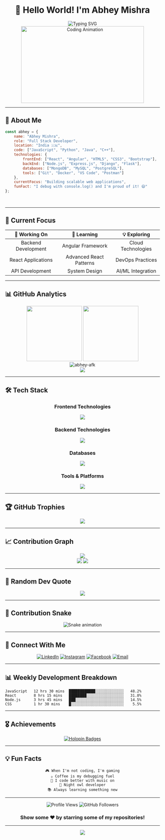 # <div align="center">👋 Hello World! I'm **Abhey Mishra**</div>

<div align="center">
  <img src="https://readme-typing-svg.herokuapp.com?font=Fira+Code&size=28&duration=3000&pause=1000&color=36BCF7&center=true&vCenter=true&width=600&lines=Full+Stack+Developer;Backend+Enthusiast;React+Developer;Problem+Solver;Always+Learning!" alt="Typing SVG" />
</div>

<div align="center">
  <img src="https://user-images.githubusercontent.com/55389276/140866485-8fb1c876-9a8f-4d6a-98dc-08c4981eaf70.gif" alt="Coding Animation" width="400" height="250"/>
</div>

---

## 🚀 About Me
```javascript
const abhey = {
    name: "Abhey Mishra",
    role: "Full Stack Developer",
    location: "India 🇮🇳",
    code: ["JavaScript", "Python", "Java", "C++"],
    technologies: {
        frontEnd: ["React", "Angular", "HTML5", "CSS3", "Bootstrap"],
        backEnd: ["Node.js", "Express.js", "Django", "Flask"],
        databases: ["MongoDB", "MySQL", "PostgreSQL"],
        tools: ["Git", "Docker", "VS Code", "Postman"]
    },
    currentFocus: "Building scalable web applications",
    funFact: "I debug with console.log() and I'm proud of it! 😄"
};
```

<br clear="right"/>

---

## 🎯 Current Focus

<div align="center">

| 🔭 **Working On** | 🌱 **Learning** | 💡 **Exploring** |
|:---:|:---:|:---:|
| Backend Development | Angular Framework | Cloud Technologies |
| React Applications | Advanced React Patterns | DevOps Practices |
| API Development | System Design | AI/ML Integration |

</div>

---

## 📊 GitHub Analytics

<div align="center">
  <img height="180em" src="https://github-readme-stats-eight-theta.vercel.app/api?username=abhey-afk&show_icons=true&theme=algolia&include_all_commits=true&count_private=true"/>
  <img height="180em" src="https://github-readme-stats-eight-theta.vercel.app/api/top-langs/?username=abhey-afk&layout=compact&langs_count=8&theme=algolia"/>
</div>

<div align="center">
  <img src="https://github-readme-streak-stats.herokuapp.com/?user=abhey-afk&theme=algolia" alt="abhey-afk" />
</div>

<div align="center">
  <img src="https://github-readme-activity-graph.vercel.app/graph?username=abhey-afk&theme=react-dark&bg_color=20232a&hide_border=true" />
</div>

---

## 🛠️ Tech Stack

<div align="center">

### Frontend Technologies
<img src="https://skillicons.dev/icons?i=html,css,js,react,angular,bootstrap,tailwind,sass" />

### Backend Technologies  
<img src="https://skillicons.dev/icons?i=nodejs,express,python,django,flask,java,spring" />

### Databases
<img src="https://skillicons.dev/icons?i=mongodb,mysql,postgresql,redis" />

### Tools & Platforms
<img src="https://skillicons.dev/icons?i=git,github,docker,aws,heroku,netlify,vscode,postman" />

</div>

---

## 🏆 GitHub Trophies

<div align="center">
  <img src="https://github-profile-trophy.vercel.app/?username=abhey-afk&theme=algolia&no-frame=false&no-bg=false&margin-w=4&row=1" />
</div>

---

## 📈 Contribution Graph

<div align="center">
  <img src="https://github-profile-summary-cards.vercel.app/api/cards/profile-details?username=abhey-afk&theme=algolia" />
</div>

<div align="center">
  <img src="https://github-profile-summary-cards.vercel.app/api/cards/repos-per-language?username=abhey-afk&theme=algolia" />
  <img src="https://github-profile-summary-cards.vercel.app/api/cards/most-commit-language?username=abhey-afk&theme=algolia" />
</div>

---

## 🌟 Random Dev Quote

<div align="center">
  <img src="https://quotes-github-readme.vercel.app/api?type=horizontal&theme=algolia" />
</div>

---

## 🐍 Contribution Snake

<div align="center">
  <img src="https://raw.githubusercontent.com/abhey-afk/abhey-afk/output/snake.svg" alt="Snake animation" />
</div>

---

## 🤝 Connect With Me

<div align="center">

[![LinkedIn](https://img.shields.io/badge/LinkedIn-0077B5?style=for-the-badge&logo=linkedin&logoColor=white)](https://www.linkedin.com/in/abhey-mishra-841023230/)
[![Instagram](https://img.shields.io/badge/Instagram-E4405F?style=for-the-badge&logo=instagram&logoColor=white)](https://www.instagram.com/all.about.abhey/)
[![Facebook](https://img.shields.io/badge/Facebook-1877F2?style=for-the-badge&logo=facebook&logoColor=white)](https://fb.com/abhey%20mishra)
[![Email](https://img.shields.io/badge/Email-D14836?style=for-the-badge&logo=gmail&logoColor=white)](mailto:ab852759@gmail.com)

</div>

---

## 📊 Weekly Development Breakdown

```text
JavaScript   12 hrs 30 mins  ████████████░░░░░░░░░░░░░   48.2%
React        8 hrs 15 mins   ████████░░░░░░░░░░░░░░░░░   31.8%
Node.js      3 hrs 45 mins   ███░░░░░░░░░░░░░░░░░░░░░░   14.5%
CSS          1 hr 30 mins    █░░░░░░░░░░░░░░░░░░░░░░░░    5.5%
```

---

## 🎖️ Achievements

<div align="center">

[![Holopin Badges](https://holopin.me/abheyafk)](https://holopin.io/@abheyafk)

</div>

---

## 💡 Fun Facts

<div align="center">

```
🎮 When I'm not coding, I'm gaming
☕ Coffee is my debugging fuel
🎵 I code better with music on
🌙 Night owl developer
📚 Always learning something new
```

</div>

---

<div align="center">
  <img src="https://komarev.com/ghpvc/?username=abhey-afk&label=Profile%20views&color=0e75b6&style=for-the-badge" alt="Profile Views" />
  <img src="https://img.shields.io/github/followers/abhey-afk?label=Followers&style=for-the-badge&color=blue" alt="GitHub Followers" />
</div>

<div align="center">
  
### Show some ❤️ by starring some of my repositories!

</div>

---

<div align="center">
  <img src="https://capsule-render.vercel.app/api?type=waving&color=gradient&height=60&section=footer"/>
</div>
